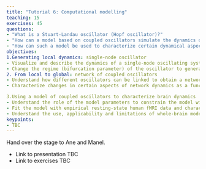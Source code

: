 ```yaml
---
title: "Tutorial 6: Computational modelling"
teaching: 15
exercises: 45
questions:
- "What is a Stuart-Landau oscillator (Hopf oscillator)?"
- "How can a model based on coupled oscillators simulate the dynamics of a simple network?"
- "How can such a model be used to characterize certain dynamical aspects of brain activity?"
objectives:
1.Generating local dynamics: single-node oscillator
- Visualize and describe the dynamics of a single-node oscillating system near a Hopf bifurcation.
- Change the regime (bifurcation parameter) of the oscillator to generate different local dynamics.
2. From local to global: network of coupled oscillators
- Understand how different oscillators can be linked to obtain a network of coupled oscillators and simulate data.
- Characterize changes in certain aspects of network dynamics as a function of different model parameters (coupling parameter, connectome).

3.Using a model of coupled oscillators to characterize brain dynamics
- Understand the role of the model parameters to constrain the model with real data.
- Fit the model with empirical resting-state human fMRI data and characterize certain aspects of brain activity.
- Understand the use, applicability and limitations of whole-brain models.
keypoints:
- TBC
---
```


Hand over the stage to Ane and Manel.

- Link to presentation TBC
- Link to exercises TBC
